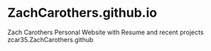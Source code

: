 # ZachCarothers.github.io
Zach Carothers Personal Website with Resume and recent projects
zcar35.ZachCarothers.github
